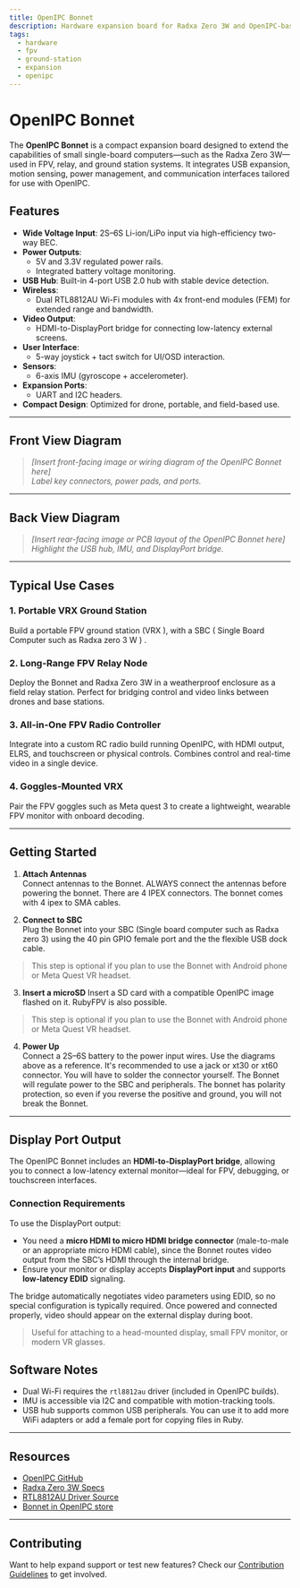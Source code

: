 ```yaml
---
title: OpenIPC Bonnet
description: Hardware expansion board for Radxa Zero 3W and OpenIPC-based FPV systems.
tags:
  - hardware
  - fpv
  - ground-station
  - expansion
  - openipc
---
```


# OpenIPC Bonnet

The **OpenIPC Bonnet** is a compact expansion board designed to extend the capabilities of small single-board computers—such as the Radxa Zero 3W—used in FPV, relay, and ground station systems. It integrates USB expansion, motion sensing, power management, and communication interfaces tailored for use with OpenIPC.

## Features

- **Wide Voltage Input**: 2S–6S Li-ion/LiPo input via high-efficiency two-way BEC.
- **Power Outputs**:
  - 5V and 3.3V regulated power rails.
  - Integrated battery voltage monitoring.
- **USB Hub**: Built-in 4-port USB 2.0 hub with stable device detection.
- **Wireless**:
  - Dual RTL8812AU Wi-Fi modules with 4x front-end modules (FEM) for extended range and bandwidth.
- **Video Output**:
  - HDMI-to-DisplayPort bridge for connecting low-latency external screens.
- **User Interface**:
  - 5-way joystick + tact switch for UI/OSD interaction.
- **Sensors**:
  - 6-axis IMU (gyroscope + accelerometer).
- **Expansion Ports**:
  - UART and I2C headers.
- **Compact Design**: Optimized for drone, portable, and field-based use.

---

## Front View Diagram

> _[Insert front-facing image or wiring diagram of the OpenIPC Bonnet here]_  
> _Label key connectors, power pads, and ports._

---

## Back View Diagram

> _[Insert rear-facing image or PCB layout of the OpenIPC Bonnet here]_  
> _Highlight the USB hub, IMU, and DisplayPort bridge._

---

## Typical Use Cases

### 1. **Portable VRX Ground Station**

Build a portable FPV ground station (VRX ), with a SBC ( Single Board Computer such as Radxa zero 3 W ) .

### 2. **Long-Range FPV Relay Node**

Deploy the Bonnet and Radxa Zero 3W in a weatherproof enclosure as a field relay station. Perfect for bridging control and video links between drones and base stations.

### 3. **All-in-One FPV Radio Controller**

Integrate into a custom RC radio build running OpenIPC, with HDMI output, ELRS, and touchscreen or physical controls. Combines control and real-time video in a single device.

### 4. **Goggles-Mounted VRX**

Pair the FPV goggles such as Meta quest 3 to create a lightweight, wearable FPV monitor with onboard decoding.



---

## Getting Started

1. **Attach Antennas**  
   Connect antennas to the Bonnet. ALWAYS connect the antennas before powering the bonnet. There are 4 IPEX connectors. The bonnet comes with 4 ipex to SMA cables.

2. **Connect to SBC**  
   Plug the Bonnet into your SBC (Single board computer such as Radxa zero 3) using the 40 pin GPIO female port and the the flexible USB dock cable.
 >  This step is optional if you plan to use the Bonnet with Android phone or Meta Quest VR headset.

3. **Insert a microSD**
    Insert a SD card with a compatible OpenIPC image flashed on it. RubyFPV is also possible.
  > This step is optional if you plan to use the Bonnet with Android phone or Meta Quest VR headset.

4. **Power Up**  
   Connect a 2S–6S battery to the power input wires. Use the diagrams above as a reference. It's recommended to use a jack or xt30 or xt60 connector. You will have to solder the connector yourself.
   The Bonnet will regulate power to the SBC and peripherals. The bonnet has polarity protection, so even if you reverse the positive and ground, you will not break the Bonnet.

---

## Display Port Output

The OpenIPC Bonnet includes an **HDMI-to-DisplayPort bridge**, allowing you to connect a low-latency external monitor—ideal for FPV, debugging, or touchscreen interfaces.

### Connection Requirements

To use the DisplayPort output:

- You need a **micro HDMI to micro HDMI bridge connector** (male-to-male or an appropriate micro HDMI cable), since the Bonnet routes video output from the SBC’s HDMI through the internal bridge.
- Ensure your monitor or display accepts **DisplayPort input** and supports **low-latency EDID** signaling.

The bridge automatically negotiates video parameters using EDID, so no special configuration is typically required. Once powered and connected properly, video should appear on the external display during boot.

>  Useful for attaching to a head-mounted display, small FPV monitor, or modern VR glasses.


## Software Notes

- Dual Wi-Fi requires the `rtl8812au` driver (included in OpenIPC builds).
- IMU is accessible via I2C and compatible with motion-tracking tools.
- USB hub supports common USB peripherals. You can use it to add more WiFi adapters or add a female port for copying files in Ruby.

---

## Resources

- [OpenIPC GitHub](https://github.com/OpenIPC)
- [Radxa Zero 3W Specs](https://wiki.radxa.com/Zero3W)
- [RTL8812AU Driver Source](https://github.com/aircrack-ng/rtl8812au)
- [Bonnet in OpenIPC store](https://store.openipc.org/)
---

## Contributing

Want to help expand support or test new features? Check our [Contribution Guidelines](https://docs.openipc.org/development/contribution-guidelines/) to get involved.
